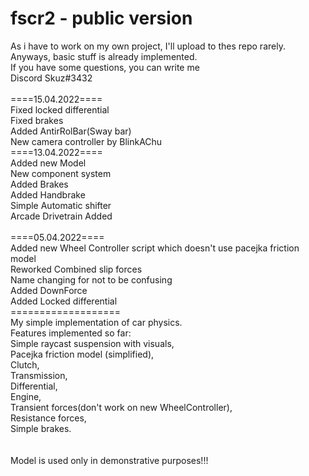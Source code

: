 # fscr2 - public version
As i have to work on my own project, I'll upload to thes repo rarely. Anyways, basic stuff is already implemented. <br>If you have some questions, you can write me<br> Discord Skuz#3432 <br><br>
====15.04.2022====<br>
Fixed locked differential<br>
Fixed brakes<br>
Added AntirRolBar(Sway bar)<br>
New camera controller by BlinkAChu<br>
====13.04.2022====<br>
Added new Model<br>
New component system<br>
Added Brakes<br>
Added Handbrake<br>
Simple Automatic shifter<br>
Arcade Drivetrain Added<br><br>
====05.04.2022====<br>
Added new Wheel Controller script which doesn't use pacejka friction model<br>
Reworked Combined slip forces<br>
Name changing for not to be confusing<br>
Added DownForce<br>
Added Locked differential<br>
===================<br>
My simple implementation of car physics. <br>
Features implemented so far: <br>
Simple raycast suspension with visuals, <br>
Pacejka friction model (simplified), <br>
Clutch,  <br>
Transmission, <br>
Differential, <br>
Engine, <br>
Transient forces(don't work on new WheelController), <br>
Resistance forces, <br>
Simple brakes. <br>
 <br> <br>
 Model is used only in demonstrative purposes!!!


